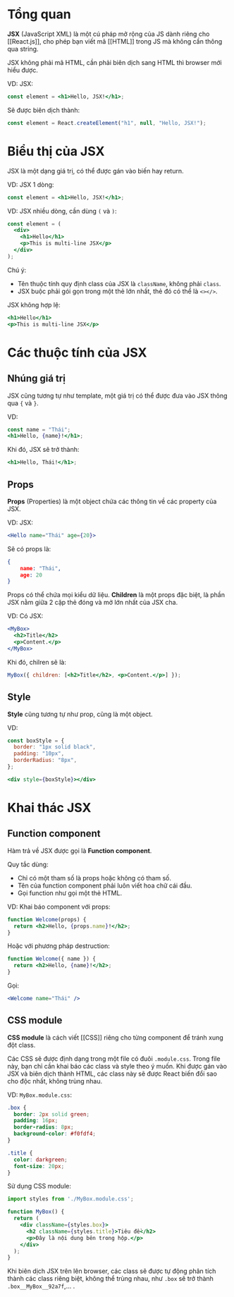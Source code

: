 
# Tổng quan

**JSX** (JavaScript XML) là một cú pháp mở rộng của JS dành riêng cho [[React.js]], cho phép bạn viết mã [[HTML]] trong JS mà không cần thông qua string.

JSX không phải mã HTML, cần phải biên dịch sang HTML thì browser mới hiểu được.

VD: JSX:
```jsx
const element = <h1>Hello, JSX!</h1>;
```
Sẽ được biên dịch thành:
```js
const element = React.createElement("h1", null, "Hello, JSX!");
```

# Biểu thị của JSX

JSX là một dạng giá trị, có thể được gán vào biến hay return.

VD: JSX 1 dòng:
```jsx
const element = <h1>Hello, JSX!</h1>;
```

VD: JSX nhiều dòng, cần dùng `(` và `)`:
```jsx
const element = (
  <div>
    <h1>Hello</h1>
    <p>This is multi-line JSX</p>
  </div>
);
```

Chú ý:
- Tên thuộc tính quy định class của JSX là `className`, không phải `class`.
- JSX buộc phải gói gọn trong một thẻ lớn nhất, thẻ đó có thể là `<></>`.

JSX không hợp lệ:
```jsx
<h1>Hello</h1>
<p>This is multi-line JSX</p>
```

# Các thuộc tính của JSX

## Nhúng giá trị

JSX cũng tương tự như template, một giá trị có thể được đưa vào JSX thông qua `{` và `}`.

VD:
```jsx
const name = "Thái";
<h1>Hello, {name}!</h1>;
```
Khi đó, JSX sẽ trở thành:
```jsx
<h1>Hello, Thái!</h1>;
```

## Props

**Props** (Properties) là một object chứa các thông tin về các property của JSX.

VD:
JSX:
```jsx
<Hello name="Thái" age={20}>
```
Sẽ có props là:
```json
{
	name: "Thái",
	age: 20
}
```

Props có thể chứa mọi kiểu dữ liệu. **Children** là một props đặc biệt, là phần JSX nằm giữa 2 cặp thẻ đóng và mở lớn nhất của JSX cha.

VD:
Có JSX:
```jsx
<MyBox>
  <h2>Title</h2>
  <p>Content.</p> 
</MyBox>
```
Khi đó, chilren sẽ là:
```jsx
MyBox({ children: [<h2>Title</h2>, <p>Content.</p>] });
```

## Style

**Style** cũng tương tự như prop, cũng là một object.

VD:
```jsx
const boxStyle = {
  border: "1px solid black",
  padding: "10px",
  borderRadius: "8px",
};

<div style={boxStyle}></div>
```

# Khai thác JSX

## Function component

Hàm trả về JSX được gọi là **Function component**.

Quy tắc dùng:
- Chỉ có một tham số là props hoặc không có tham số.
- Tên của function component phải luôn viết hoa chữ cái đầu.
- Gọi function như gọi một thẻ HTML.

VD:
Khai báo component với props:
```jsx
function Welcome(props) {
  return <h2>Hello, {props.name}!</h2>;
}
```
Hoặc với phương pháp destruction:
```jsx
function Welcome({ name }) {
  return <h2>Hello, {name}!</h2>;
}
```
Gọi:
```jsx
<Welcome name="Thái" />
```

## CSS module

**CSS module** là cách viết [[CSS]] riêng cho từng component để tránh xung đột class.

Các CSS sẽ được định dạng trong một file có đuôi `.module.css`. Trong file này, bạn chỉ cần khai báo các class và style theo ý muốn. Khi được gán vào JSX và biên dịch thành HTML, các class này sẽ được React biến đổi sao cho độc nhất, không trùng nhau.

VD:
`MyBox.module.css`:
```css
.box {
  border: 2px solid green;
  padding: 16px;
  border-radius: 8px;
  background-color: #f0fdf4;
}

.title {
  color: darkgreen;
  font-size: 20px;
}
```
Sử dụng CSS module:
```jsx
import styles from './MyBox.module.css';

function MyBox() {
  return (
    <div className={styles.box}>
      <h2 className={styles.title}>Tiêu đề</h2>
      <p>Đây là nội dung bên trong hộp.</p>
    </div>
  );
}
```
Khi biên dịch JSX trên lên browser, các class sẽ được tự động phân tích thành các class riêng biệt, không thể trùng nhau, như `.box` sẽ trở thành `.box__MyBox__92a7f`,... .
